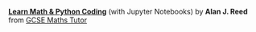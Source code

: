 <b><u>Learn Math & Python Coding</u></b> (with Jupyter Notebooks)
by <b>Alan J. Reed</b> from <a href="http://www.gcsemathstutor.com/">GCSE Maths Tutor
